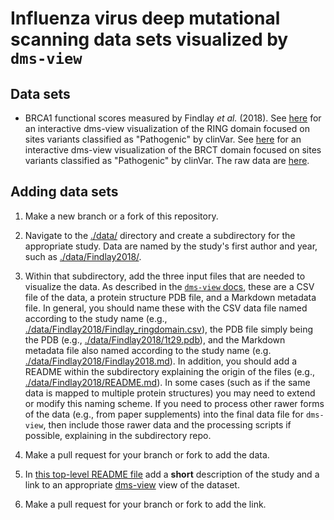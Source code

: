 # Influenza virus deep mutational scanning data sets visualized by `dms-view`

## Data sets

- BRCA1 functional scores measured by Findlay _et al._ (2018). See [here](https://dms-view.github.io/?markdown-url=https%3A%2F%2Fraw.githubusercontent.com%2Fdms-view%2FBRCA1%2Fmaster%2Fdata%2FFindlay2018%2FFindlay2018_ringdomain.md&data-url=https%3A%2F%2Fraw.githubusercontent.com%2Fdms-view%2FBRCA1%2Fmaster%2Fdata%2FFindlay2018%2FFindlay2018_ringdomain.csv&condition=SGE&site_metric=site_mean+score&mutation_metric=mut_score&selected_sites=1%2C3%2C12%2C19%2C22%2C29%2C30%2C33%2C37%2C39%2C41%2C44%2C47%2C54%2C59%2C60%2C61%2C63%2C64%2C71%2C74%2C81%2C84%2C87%2C94&pdb-url=https%3A%2F%2Fraw.githubusercontent.com%2Fdms-view%2FBRCA1%2Fmaster%2Fdata%2FFindlay2018%2F1jm7.pdb) for an interactive dms-view visualization of the RING domain focused on sites variants classified as "Pathogenic" by clinVar. See [here](https://dms-view.github.io/?markdown-url=https%3A%2F%2Fraw.githubusercontent.com%2Fdms-view%2FBRCA1%2Fmaster%2Fdata%2FFindlay2018%2FFindlay2018_brctdomain.md&data-url=https%3A%2F%2Fraw.githubusercontent.com%2Fdms-view%2FBRCA1%2Fmaster%2Fdata%2FFindlay2018%2FFindlay2018_brctdomain.csv&condition=SGE&site_metric=site_mean+score&mutation_metric=mut_score&selected_sites=1661%2C1666%2C1667%2C1676%2C1683%2C1685%2C1690%2C1692%2C1694%2C1703%2C1706%2C1708%2C1710%2C1711%2C1712%2C1715%2C1716%2C1718%2C1721%2C1725%2C1727%2C1731%2C1737%2C1738%2C1747%2C1751%2C1754%2C1756%2C1764%2C1766%2C1767%2C1769%2C1775%2C1779%2C1781%2C1782%2C1785%2C1787%2C1788%2C1794%2C1796%2C1797%2C1811%2C1815%2C1817%2C1823%2C1835%2C1836%2C1837%2C1838%2C1845%2C1846%2C1847%2C1848%2C1853&pdb-url=https%3A%2F%2Fraw.githubusercontent.com%2Fdms-view%2FBRCA1%2Fmaster%2Fdata%2FFindlay2018%2F1t29.pdb) for an interactive dms-view visualization of the BRCT domain focused on sites variants classified as "Pathogenic" by clinVar. The raw data are [here](data/Findlay2018/).

## Adding data sets

1. Make a new branch or a fork of this repository.

2. Navigate to the [./data/](data) directory and create a subdirectory for the appropriate study.
   Data are named by the study's first author and year, such as [./data/Findlay2018/](data/Findlay2018/).

3. Within that subdirectory, add the three input files that are needed to visualize the data.
   As described in the [`dms-view` docs](https://dms-view.github.io/docs/), these are a CSV file of the data, a protein structure PDB file, and a Markdown metadata file.
   In general, you should name these with the CSV data file named according to the study name (e.g., [./data/Findlay2018/Findlay_ringdomain.csv](data/Findlay2018/Findlay_ringdomain.csv)), the PDB file simply being the PDB (e.g., [./data/Findlay2018/1t29.pdb](./data/Findlay2018/1t29.pdb)), and the Markdown metadata file also named according to the study name (e.g. [./data/Findlay2018/Findlay2018.md](data/Findlay2018/Findlay2018.md)).
   In addition, you should add a README within the subdirectory explaining the origin of the files (e.g., [./data/Findlay2018/README.md](data/Findlay2018/README.md)).
   In some cases (such as if the same data is mapped to multiple protein structures) you may need to extend or modify this naming scheme.
   If you need to process other rawer forms of the data (e.g., from paper supplements) into the final data file for `dms-view`, then include those rawer data and the processing scripts if possible, explaining in the subdirectory repo.

4. Make a pull request for your branch or fork to add the data.

5. In [this top-level README file](README.md) add a **short** description of the study and a link to an appropriate [dms-view](https://dms-view.github.io) view of the dataset.

6. Make a pull request for your branch or fork to add the link.
